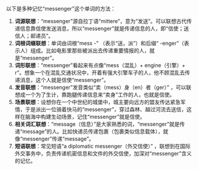 以下是多种记忆“messenger”这个单词的方法：
1. **词源联想**：“messenger”源自拉丁语“mittere”，意为“发送”。可以联想古代传递信息靠信使发送消息，所以“messenger”就是传递信息的人，即“信使；送信人；邮递员”。
2. **词根词缀联想**：单词由词根“mess -” （表示“送，派”）和后缀“ -enger”（表示人）组成。比如电影里那些被派出去传递重要情报的人，就是“messenger”。
3. **词形联想**：“messenger”看起来有点像“mess（混乱）+ engine（引擎）+ r”。想象一个在混乱交通状况中，开着有强大引擎车子的人，他不顾混乱去传递消息，这个人就是信使“messenger”。
4. **发音联想**：“messenger”发音类似“卖（mess）身（en）者（ger）” ，可以联想成一个为了生计，靠跑腿传递信息来“卖身”工作的人，也就是信使。
5. **场景联想**：设想你在一个中世纪的城堡中，城主要向远方的盟友传达紧急军情，于是派出一位骑着快马的“messenger”，穿过森林、越过河流去送信，这样在脑海中构建生动场景，记住“messenger”就是信使。
6. **相关词汇联想**：“message（信息）”是大家熟悉的词，“messenger”就是传递“message”的人。比如快递员传递包裹（包裹类似信息载体），就像“messenger”传递“message”。
7. **短语联想**：常见短语“a diplomatic messenger（外交信使）” ，联想到在国际外交事务中，负责传递机密信息和文件的外交信使，加深对“messenger”含义的记忆。 